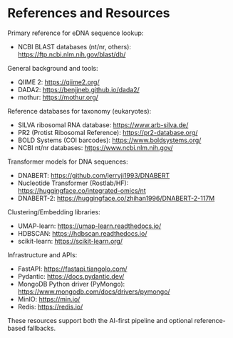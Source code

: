 # References and Resources

Primary reference for eDNA sequence lookup:
- NCBI BLAST databases (nt/nr, others): https://ftp.ncbi.nlm.nih.gov/blast/db/

General background and tools:
- QIIME 2: https://qiime2.org/
- DADA2: https://benjjneb.github.io/dada2/
- mothur: https://mothur.org/

Reference databases for taxonomy (eukaryotes):
- SILVA ribosomal RNA database: https://www.arb-silva.de/
- PR2 (Protist Ribosomal Reference): https://pr2-database.org/
- BOLD Systems (COI barcodes): https://www.boldsystems.org/
- NCBI nt/nr databases: https://www.ncbi.nlm.nih.gov/

Transformer models for DNA sequences:
- DNABERT: https://github.com/jerryji1993/DNABERT
- Nucleotide Transformer (Rostlab/HF): https://huggingface.co/integrated-omics/nt
- DNABERT-2: https://huggingface.co/zhihan1996/DNABERT-2-117M

Clustering/Embedding libraries:
- UMAP-learn: https://umap-learn.readthedocs.io/
- HDBSCAN: https://hdbscan.readthedocs.io/
- scikit-learn: https://scikit-learn.org/

Infrastructure and APIs:
- FastAPI: https://fastapi.tiangolo.com/
- Pydantic: https://docs.pydantic.dev/
- MongoDB Python driver (PyMongo): https://www.mongodb.com/docs/drivers/pymongo/
- MinIO: https://min.io/
- Redis: https://redis.io/

These resources support both the AI-first pipeline and optional reference-based fallbacks.